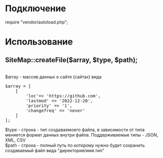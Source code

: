 <h1> Подключение </h1>
require "vendor/autoload.php";
<h1> Использование </h1>
<h2>SiteMap::createFile($array, $type, $path); </h2> <br>
$array - массив данных о сайте (сайтах) вида <br> <pre>
$array = [ 
    [
        'loc'=> 'https://github.com',
        'lastmod' => '2022-12-20',
        'priority' => '1',
        'changefreq' => 'never'
    ]
]; </pre>
$type -  строка - тип создаваемоего файла, в зависимости от типа меняется формат данных внутри файла. Поддерживаемые типы - JSON, XML, CSV <br>
$path -  строка - полный путь по которому нужно будет сохранить создаваемый файл вида "директория/имя.тип"
